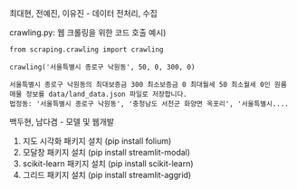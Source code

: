 최대현, 전예진, 이유진 - 데이터 전처리, 수집

crawling.py: 웹 크롤링을 위한 코드
호출 예시)
```
from scraping.crawling import crawling

crawling('서울특별시 종로구 낙원동', 50, 0, 300, 0)

서울특별시 종로구 낙원동의 최대보증금 300 최소보증금 0 최대월세 50 최소월세 0인 원룸 매물 정보를 data/land_data.json 파일로 저장합니다.
법정동: '서울특별시 종로구 낙원동', '충청남도 서천군 화양면 옥포리', '서울특별시....
```

백두현, 남다겸 - 모델 및 웹개발
1. 지도 시각화 패키지 설치 (pip install folium)
2. 모달창 패키지 설치 (pip install streamlit-modal)
3. scikit-learn 패키지 설치 (pip install scikit-learn)
4. 그리드 패키지 설치 (pip install streamlit-aggrid)